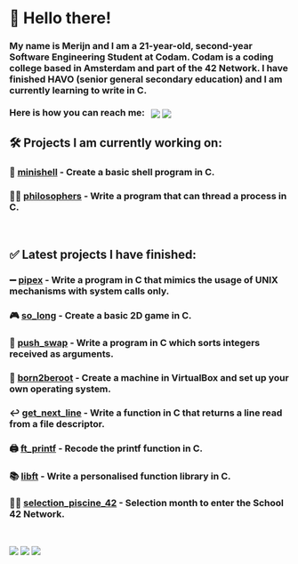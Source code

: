 # 👋 Hello there!

### My name is Merijn and I am a 21-year-old, second-year Software Engineering Student at Codam. Codam is a coding college based in Amsterdam and part of the 42 Network. I have finished HAVO (senior general secondary education) and I am currently learning to write in C.<br /><br />Here is how you can reach me:&nbsp;&nbsp; <a href= "https://www.linkedin.com/in/merijn-jong-35b493220/"><img align=center src="https://img.shields.io/badge/linkedin-%230077B5.svg?&style=for-the-badge&logo=linkedin&logoColor=white" /></a>  <a href="mailto:merijnjong1@gmail.com"><img align=center src="https://img.shields.io/badge/gmail-D14836?&style=for-the-badge&logo=gmail&logoColor=white" /></a>

## 🛠️ Projects I am currently working on:
### 🐚 [minishell](https://github.com/merijnjong/minishell) - Create a basic shell program in C.
### 👴🏼 [philosophers](https://github.com/merijnjong/philosophers) - Write a program that can thread a process in C.
<br />

## ✅ Latest projects I have finished:
### ➖ [pipex](https://github.com/merijnjong/pipex) - Write a program in C that mimics the usage of UNIX mechanisms with system calls only. <br />
### 🎮 [so_long](https://github.com/merijnjong/so_long) - Create a basic 2D game in C. <br />
### 🔢 [push_swap](https://github.com/merijnjong/push_swap) - Write a program in C which sorts integers received as arguments. <br />
### 🤖 [born2beroot](https://github.com/merijnjong/born2beroot) - Create a machine in VirtualBox and set up your own operating system. <br />
### ↩️ [get_next_line](https://github.com/merijnjong/get_next_line) - Write a function in C that returns a line read from a file descriptor. <br />
### 🖨️ [ft_printf](https://github.com/merijnjong/ft_printf) - Recode the printf function in C. <br />
### 📚 [libft](https://github.com/merijnjong/libft) - Write a personalised function library in C. <br />
### 🏊‍♂️ [selection_piscine_42](https://github.com/merijnjong/selection_piscine_42) - Selection month to enter the School 42 Network. <br />
<br />

![](http://github-profile-summary-cards.vercel.app/api/cards/repos-per-language?username=merijnjong&theme=aura)
![](http://github-profile-summary-cards.vercel.app/api/cards/productive-time?username=merijnjong&theme=aura&utcOffset=1)
![](http://github-profile-summary-cards.vercel.app/api/cards/profile-details?username=merijnjong&theme=aura)
